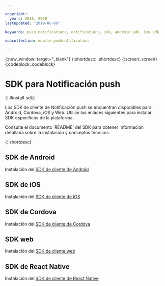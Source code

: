 ```yaml
---

copyright:
  years: 2018, 2019
lastupdated: "2019-06-06"

keywords: push notifications, notifications, sdk, android sdk, ios sdk, cordova sdk, web sdk, react native sdk

subcollection: mobile-pushnotification

---
```


{:new_window: target="_blank"}
{:shortdesc: .shortdesc}
{:screen:.screen}
{:codeblock:.codeblock}

# SDK para Notificación push
{: #install-sdk}

Los SDK de cliente de Notificación push se encuentran disponibles para Android, Cordova, iOS y Web. Utilice los enlaces siguientes para instalar SDK específicos de la plataforma.

Consulte el documento 'README' del SDK para obtener información detallada sobre la instalación y conceptos técnicos.

{: shortdesc}

## SDK de Android
Instalación del [SDK de cliente de Android](https://github.com/ibm-bluemix-mobile-services/bms-clientsdk-android-push)

## SDK de iOS
Instalación del [SDK de cliente de iOS](https://github.com/ibm-bluemix-mobile-services/bms-clientsdk-swift-push)

## SDK de Cordova
Instalación del [SDK de cliente de Cordova](https://github.com/ibm-bluemix-mobile-services/bms-clientsdk-cordova-plugin-push)

## SDK web
Instalación del [SDK de cliente web](https://github.com/ibm-bluemix-mobile-services/bms-clientsdk-javascript-webpush)

## SDK de React Native
Instalación del [SDK de cliente de React Native](https://github.com/ibm-bluemix-mobile-services/bms-push-react-native)
   
